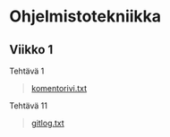 # Ohjelmistotekniikka

## Viikko 1

Tehtävä 1
> [komentorivi.txt](https://github.com/calle-t/ot-harjoitustyo/blob/master/laskarit/viikko1/komentorivi.txt)

Tehtävä 11
> [gitlog.txt](https://github.com/calle-t/ot-harjoitustyo/blob/master/laskarit/viikko1/gitlog.txt)
